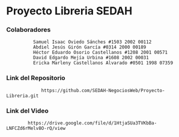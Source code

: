 # Proyecto Libreria SEDAH

### Colaboradores
			  Samuel Isaac Oviedo Sánches #1503 2002 00112
			  Abdiel Jesús Girón García #0314 2000 00189
			  Héctor Eduardo Osorio Castellanos #1208 2001 00571
			  David Edgardo Mejía Urbina #1608 2002 00031
			  Ericka Marleny Castellanos Alvarado #0501 1998 07359
  

### Link del Repositorio
		
	    	   	 https://github.com/SEDAH-NegociosWeb/Proyecto-Libreria.git 

### Link del Video

			https://drive.google.com/file/d/1HtjaSUa3TVKbBa-LNFCZd6rMelv8O-rQ/view
                        
